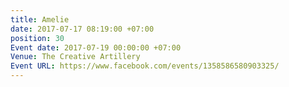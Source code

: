 ```yaml
---
title: Amelie
date: 2017-07-17 08:19:00 +07:00
position: 30
Event date: 2017-07-19 00:00:00 +07:00
Venue: The Creative Artillery
Event URL: https://www.facebook.com/events/1358586580903325/
---
```


